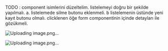 TODO :
component isimlerini düzeltelim.
listelemeyi doğru bir şekilde yapılmalı.
a. listelemede silme butonu eklenmeli.
b listelemenin üstünde yeni kayıt butonu olmalı.
clicklenen öğe form componentinin içinde detayları ile gözükmeli.

![Uploading image.png…]()

![Uploading image.png…]()

